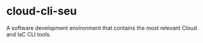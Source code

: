 # cloud-cli-seu
A software development environment that contains the most relevant Cloud and IaC CLI tools.
